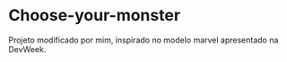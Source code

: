 # Choose-your-monster
Projeto modificado por mim, inspirado no modelo marvel apresentado na DevWeek.
